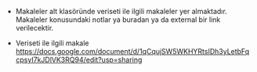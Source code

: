 - Makaleler alt klasöründe veriseti ile ilgili makaleler yer almaktadır. Makaleler konusundaki notlar ya buradan ya da external bir link verilecektir.

- Veriseti ile ilgili makale 
  https://docs.google.com/document/d/1qCqujSW5WKHYRtsIDh3yLetbFqcpsyI7kJDlVK3RQ94/edit?usp=sharing 
